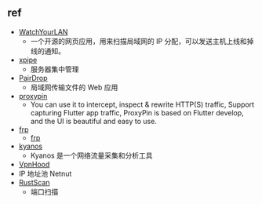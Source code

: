 

## ref
+ [WatchYourLAN](https://github.com/aceberg/WatchYourLAN)
    + 一个开源的网页应用，用来扫描局域网的 IP 分配，可以发送主机上线和掉线的通知。
+ [xpipe](https://github.com/xpipe-io/xpipe)
    + 服务器集中管理
+ [PairDrop](https://github.com/schlagmichdoch/PairDrop)
    + 局域网传输文件的 Web 应用
+ [proxypin](https://github.com/wanghongenpin/proxypin?tab=readme-ov-file)
    + You can use it to intercept, inspect & rewrite HTTP(S) traffic, Support capturing Flutter app traffic, ProxyPin is based on Flutter develop, and the UI is beautiful and easy to use.
+ [frp](https://github.com/fatedier/frp)
    + [frp](https://gofrp.org/zh-cn/docs/overview/)
+ [kyanos](https://github.com/hengyoush/kyanos/blob/main/README_CN.md)
    + Kyanos 是一个网络流量采集和分析工具
+ [VpnHood](https://github.com/vpnhood/VpnHood)
+ IP 地址池 Netnut
+ [RustScan](https://github.com/bee-san/RustScan)
    + 端口扫描
